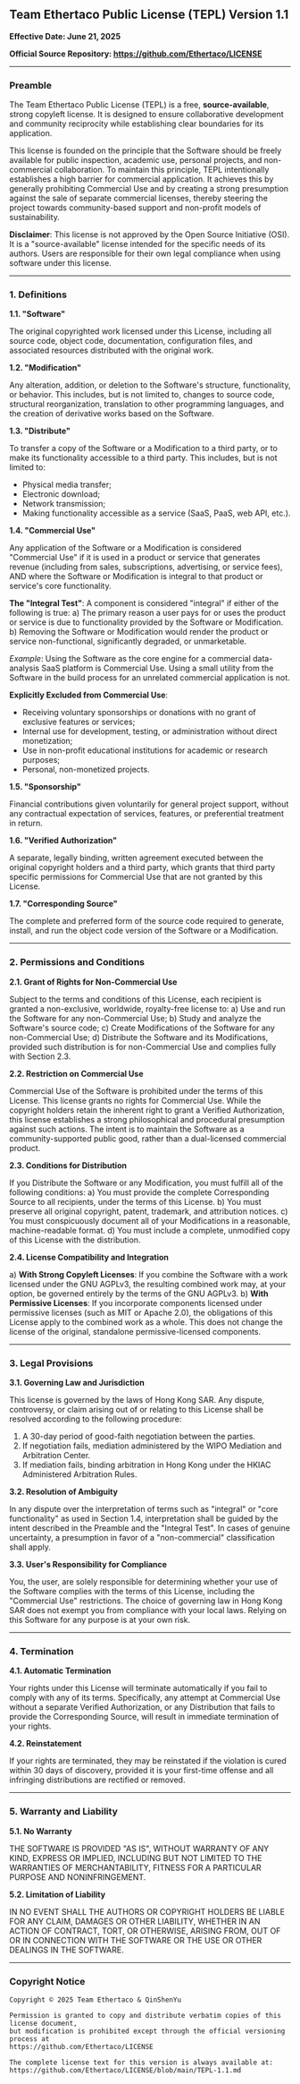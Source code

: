 ## Team Ethertaco Public License (TEPL) Version 1.1

**Effective Date: June 21, 2025**

**Official Source Repository: https://github.com/Ethertaco/LICENSE**

---

### Preamble

The Team Ethertaco Public License (TEPL) is a free, **source-available**, strong copyleft license. It is designed to ensure collaborative development and community reciprocity while establishing clear boundaries for its application.

This license is founded on the principle that the Software should be freely available for public inspection, academic use, personal projects, and non-commercial collaboration. To maintain this principle, TEPL intentionally establishes a high barrier for commercial application. It achieves this by generally prohibiting Commercial Use and by creating a strong presumption against the sale of separate commercial licenses, thereby steering the project towards community-based support and non-profit models of sustainability.

**Disclaimer**: This license is not approved by the Open Source Initiative (OSI). It is a "source-available" license intended for the specific needs of its authors. Users are responsible for their own legal compliance when using software under this license.

---

### 1. Definitions

**1.1. "Software"**

The original copyrighted work licensed under this License, including all source code, object code, documentation, configuration files, and associated resources distributed with the original work.

**1.2. "Modification"**

Any alteration, addition, or deletion to the Software's structure, functionality, or behavior. This includes, but is not limited to, changes to source code, structural reorganization, translation to other programming languages, and the creation of derivative works based on the Software.

**1.3. "Distribute"**

To transfer a copy of the Software or a Modification to a third party, or to make its functionality accessible to a third party. This includes, but is not limited to:
- Physical media transfer;
- Electronic download;
- Network transmission;
- Making functionality accessible as a service (SaaS, PaaS, web API, etc.).

**1.4. "Commercial Use"**

Any application of the Software or a Modification is considered "Commercial Use" if it is used in a product or service that generates revenue (including from sales, subscriptions, advertising, or service fees), AND where the Software or Modification is integral to that product or service's core functionality.

**The "Integral Test"**: A component is considered "integral" if either of the following is true:
a) The primary reason a user pays for or uses the product or service is due to functionality provided by the Software or Modification.
b) Removing the Software or Modification would render the product or service non-functional, significantly degraded, or unmarketable.

*Example*: Using the Software as the core engine for a commercial data-analysis SaaS platform is Commercial Use. Using a small utility from the Software in the build process for an unrelated commercial application is not.

**Explicitly Excluded from Commercial Use**:
- Receiving voluntary sponsorships or donations with no grant of exclusive features or services;
- Internal use for development, testing, or administration without direct monetization;
- Use in non-profit educational institutions for academic or research purposes;
- Personal, non-monetized projects.

**1.5. "Sponsorship"**

Financial contributions given voluntarily for general project support, without any contractual expectation of services, features, or preferential treatment in return.

**1.6. "Verified Authorization"**

A separate, legally binding, written agreement executed between the original copyright holders and a third party, which grants that third party specific permissions for Commercial Use that are not granted by this License.

**1.7. "Corresponding Source"**

The complete and preferred form of the source code required to generate, install, and run the object code version of the Software or a Modification.

---

### 2. Permissions and Conditions

**2.1. Grant of Rights for Non-Commercial Use**

Subject to the terms and conditions of this License, each recipient is granted a non-exclusive, worldwide, royalty-free license to:
a) Use and run the Software for any non-Commercial Use;
b) Study and analyze the Software's source code;
c) Create Modifications of the Software for any non-Commercial Use;
d) Distribute the Software and its Modifications, provided such distribution is for non-Commercial Use and complies fully with Section 2.3.

**2.2. Restriction on Commercial Use**

Commercial Use of the Software is prohibited under the terms of this License. This license grants no rights for Commercial Use. While the copyright holders retain the inherent right to grant a Verified Authorization, this license establishes a strong philosophical and procedural presumption against such actions. The intent is to maintain the Software as a community-supported public good, rather than a dual-licensed commercial product.

**2.3. Conditions for Distribution**

If you Distribute the Software or any Modification, you must fulfill all of the following conditions:
a) You must provide the complete Corresponding Source to all recipients, under the terms of this License.
b) You must preserve all original copyright, patent, trademark, and attribution notices.
c) You must conspicuously document all of your Modifications in a reasonable, machine-readable format.
d) You must include a complete, unmodified copy of this License with the distribution.

**2.4. License Compatibility and Integration**

a) **With Strong Copyleft Licenses**: If you combine the Software with a work licensed under the GNU AGPLv3, the resulting combined work may, at your option, be governed entirely by the terms of the GNU AGPLv3.
b) **With Permissive Licenses**: If you incorporate components licensed under permissive licenses (such as MIT or Apache 2.0), the obligations of this License apply to the combined work as a whole. This does not change the license of the original, standalone permissive-licensed components.

---

### 3. Legal Provisions

**3.1. Governing Law and Jurisdiction**

This license is governed by the laws of Hong Kong SAR. Any dispute, controversy, or claim arising out of or relating to this License shall be resolved according to the following procedure:
1. A 30-day period of good-faith negotiation between the parties.
2. If negotiation fails, mediation administered by the WIPO Mediation and Arbitration Center.
3. If mediation fails, binding arbitration in Hong Kong under the HKIAC Administered Arbitration Rules.

**3.2. Resolution of Ambiguity**

In any dispute over the interpretation of terms such as "integral" or "core functionality" as used in Section 1.4, interpretation shall be guided by the intent described in the Preamble and the "Integral Test". In cases of genuine uncertainty, a presumption in favor of a "non-commercial" classification shall apply.

**3.3. User's Responsibility for Compliance**

You, the user, are solely responsible for determining whether your use of the Software complies with the terms of this License, including the "Commercial Use" restrictions. The choice of governing law in Hong Kong SAR does not exempt you from compliance with your local laws. Relying on this Software for any purpose is at your own risk.

---

### 4. Termination

**4.1. Automatic Termination**

Your rights under this License will terminate automatically if you fail to comply with any of its terms. Specifically, any attempt at Commercial Use without a separate Verified Authorization, or any Distribution that fails to provide the Corresponding Source, will result in immediate termination of your rights.

**4.2. Reinstatement**

If your rights are terminated, they may be reinstated if the violation is cured within 30 days of discovery, provided it is your first-time offense and all infringing distributions are rectified or removed.

---

### 5. Warranty and Liability

**5.1. No Warranty**

THE SOFTWARE IS PROVIDED "AS IS", WITHOUT WARRANTY OF ANY KIND, EXPRESS OR IMPLIED, INCLUDING BUT NOT LIMITED TO THE WARRANTIES OF MERCHANTABILITY, FITNESS FOR A PARTICULAR PURPOSE AND NONINFRINGEMENT.

**5.2. Limitation of Liability**

IN NO EVENT SHALL THE AUTHORS OR COPYRIGHT HOLDERS BE LIABLE FOR ANY CLAIM, DAMAGES OR OTHER LIABILITY, WHETHER IN AN ACTION OF CONTRACT, TORT, OR OTHERWISE, ARISING FROM, OUT OF OR IN CONNECTION WITH THE SOFTWARE OR THE USE OR OTHER DEALINGS IN THE SOFTWARE.

---

### Copyright Notice

```
Copyright © 2025 Team Ethertaco & QinShenYu

Permission is granted to copy and distribute verbatim copies of this license document, 
but modification is prohibited except through the official versioning process at 
https://github.com/Ethertaco/LICENSE

The complete license text for this version is always available at:
https://github.com/Ethertaco/LICENSE/blob/main/TEPL-1.1.md
```